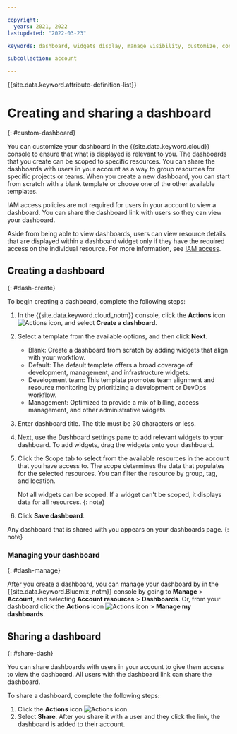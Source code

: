 ```yaml
---

copyright:
  years: 2021, 2022 
lastupdated: "2022-03-23"

keywords: dashboard, widgets display, manage visibility, customize, console, dashboard templates 

subcollection: account

---
```


{{site.data.keyword.attribute-definition-list}}

# Creating and sharing a dashboard 
{: #custom-dashboard}

You can customize your dashboard in the {{site.data.keyword.cloud}} console to ensure that what is displayed is relevant to you. The dashboards that you create can be scoped to specific resources. You can share the dashboards with users in your account as a way to group resources for specific projects or teams. When you create a new dashboard, you can start from scratch with a blank template or choose one of the other available templates.

IAM access policies are not required for users in your account to view a dashboard. You can share the dashboard link with users so they can view your dashboard.

Aside from being able to view dashboards, users can view resource details that are displayed within a dashboard widget only if they have the required access on the individual resource. For more information, see [IAM access](/docs/account?topic=account-userroles). 

## Creating a dashboard
{: #dash-create}

To begin creating a dashboard, complete the following steps:  

1. In the {{site.data.keyword.cloud_notm}} console, click the **Actions** icon ![Actions icon](../icons/action-menu-icon.svg "Actions"), and select **Create a dashboard**. 
2. Select a template from the available options, and then click **Next**. 
   * Blank: Create a dashboard from scratch by adding widgets that align with your workflow.
   * Default: The default template offers a broad coverage of development, management, and infrastructure widgets.
   * Development team: This template promotes team alignment and resource monitoring by prioritizing a development or DevOps workflow.
   * Management: Optimized to provide a mix of billing, access management, and other administrative widgets.
3. Enter dashboard title. The title must be 30 characters or less. 
4. Next, use the Dashboard settings pane to add relevant widgets to your dashboard. To add widgets, drag the widgets onto your dashboard. 
5. Click the Scope tab to select from the available resources in the account that you have access to. The scope determines the data that populates for the selected resources. You can filter the resource by group, tag, and location.
 
   Not all widgets can be scoped. If a widget can't be scoped, it displays data for all resources. 
   {: note}

6. Click **Save dashboard**. 

Any dashboard that is shared with you appears on your dashboards page. 
{: note}

### Managing your dashboard
{: #dash-manage}

After you create a dashboard, you can manage your dashboard by in the {{site.data.keyword.Bluemix_notm}} console by going to **Manage** > **Account**, and selecting **Account resources** > **Dashboards**. Or, from your dashboard click the **Actions** icon ![Actions icon](../icons/action-menu-icon.svg "Actions") > **Manage my dashboards**.

## Sharing a dashboard
{: #share-dash}

You can share dashboards with users in your account to give them access to view the dashboard. All users with the dashboard link can share the dashboard.

To share a dashboard, complete the following steps:

1. Click the **Actions** icon ![Actions icon](../icons/action-menu-icon.svg "Actions"). 
1. Select **Share**. After you share it with a user and they click the link, the dashboard is added to their account. 
